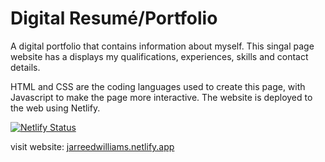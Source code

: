 # Digital Resumé/Portfolio

A digital portfolio that contains information about myself. This singal page website has a displays my qualifications, experiences, skills and contact details.

HTML and CSS are the coding languages used to create this page, with Javascript to make the page more interactive. The website is deployed to the web using Netlify.

[![Netlify Status](https://api.netlify.com/api/v1/badges/3375ab65-bd29-4e1b-9fcb-38a41a0de668/deploy-status)](https://app.netlify.com/sites/jarreedwilliams/deploys)

visit website: [jarreedwilliams.netlify.app](https://jarreedwilliams.netlify.app/)